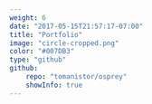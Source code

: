 ```yaml
---
weight: 6
date: "2017-05-15T21:57:17-07:00"
title: "Portfolio"
image: "circle-cropped.png"
color: "#007DB3"
type: "github"
github:
    repo: "tomanistor/osprey"
    showInfo: true
---
```

